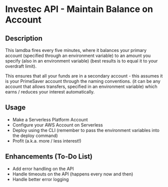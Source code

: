# Investec API - Maintain Balance on Account

## Description
This lamdba fires every five minutes, where it balances your primary account (specified through an environment variable) to an amount you specify (also in an environment variable) (best results is to equal it to your overdraft limit). 

This ensures that all your funds are in a secondary account - this assumes it is your PrimeSaver account through the naming conventions. (it can be any account that allows transfers, specified in an environment variable) which earns / reduces your interest automatically. 

## Usage
- Make a Serverless Platform Account
- Configure your AWS Account on Serverless
- Deploy using the CLI (remember to pass the environment variables into the deploy command)
- Profit (a.k.a. more / less interest!)

## Enhancements (To-Do List)
- Add error handling on the API
- Handle timeouts on the API (happens every now and then)
- Handle better error logging